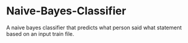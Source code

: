 # Naive-Bayes-Classifier
A naive bayes classifier that predicts what person said what statement based on an input train file.
